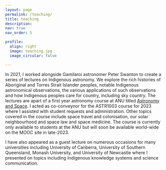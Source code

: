 ```yaml
---
layout: page
permalink: /teaching/
title: teaching
description: 
nav: true
nav_order: 5

profile:
  align: right
  image: teaching.jpg
  image_circular: false

---
```

In 2021, I worked alongside Gamilaroi astronomer Peter Swanton to create a series of lectures on Indigenous astronomy. We explore the rich histories of Aboriginal and Torres Strait Islander peoples, notable Indigenous astronomical observations, the various applications of such observations and how Indigenous peoples care for country, including sky country. The lectures are apart of a first year astronomy course at ANU titled <a href="https://programsandcourses.anu.edu.au/course/astr1003"> Astronomy and Space</a>. I acted as co-conveynor for the ASTR1003 course for 2023 where I assisted with student requests and administration. Other topics covered in the course include space travel and colonisation, our solar neighbourhood and space law and space medicine. The course is currently only available to students at the ANU but will soon be available world-wide on the MOOC site in late-2023.

I have also appeared as a guest lecture on numerous occasions for many universities including University of Canberra, University of Southern Queensland, Monash University, and University of Newcastle where I presented on topics including Indigenous knowledge systems and science communication. 

